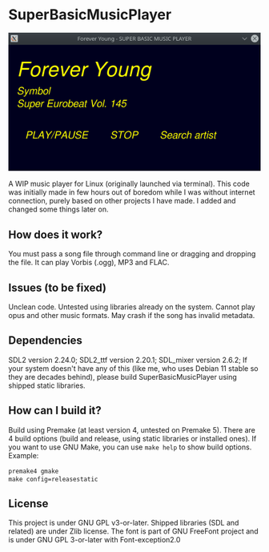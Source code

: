 # SuperBasicMusicPlayer

<img src="sbmp.png" alt="Super Basic Music Player screen" />

A WIP music player for Linux (originally launched via terminal). This code was initially made in few hours out of boredom while I was without internet connection, purely based on other projects I have made. I added and changed some things later on.

## How does it work?

You must pass a song file through command line or dragging and dropping the file. It can play Vorbis (.ogg), MP3 and FLAC.

## Issues (to be fixed)

Unclean code. Untested using libraries already on the system. Cannot play opus and other music formats. May crash if the song has invalid metadata.

## Dependencies

SDL2 version 2.24.0; SDL2_ttf version 2.20.1; SDL_mixer version 2.6.2;
If your system doesn't have any of this (like me, who uses Debian 11 stable so they are decades behind), please build SuperBasicMusicPlayer using shipped static libraries.

## How can I build it?

Build using Premake (at least version 4, untested on Premake 5). There are 4 build options (build and release, using static libraries or installed ones).
If you want to use GNU Make, you can use `make help` to show build options.
Example:
```
premake4 gmake
make config=releasestatic

```

## License

This project is under GNU GPL v3-or-later. Shipped libraries (SDL and related) are under Zlib license. The font is part of GNU FreeFont project and is under GNU GPL 3-or-later with Font-exception2.0
